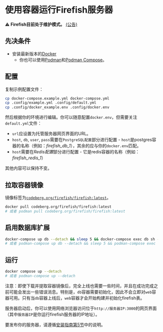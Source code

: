 
# 使用容器运行Firefish服务器

:warning: **Firefish目前处于维护模式。** [(公告)](https://info.firefish.dev/notes/9xsukr38m3komd63)

## 先决条件

- 安装最新版本的[Docker](https://docs.docker.com/get-docker/)
  - 你也可以使用[Podman](https://podman.io/docs/installation)和[Podman Compose](https://github.com/containers/podman-compose)。

## 配置

复制示例配置文件：

```sh
cp docker-compose.example.yml docker-compose.yml
cp .config/example.yml .config/default.yml
cp .config/docker_example.env .config/docker.env
```

然后根据你的环境进行编辑。你可以随意配置`docker.env`，但需要关注`default.yml`文件：

- `url`应设置为托管服务器网页界面的URL。
- `host`, `db`, `user`, `pass`需要在`PostgreSQL配置`部分进行配置 - `host`是postgres容器的名称（例如：*firefish_db_1*），其余的应与你的`docker.env`匹配。
- `host`需要在*Redis配置*部分进行配置 - 它是redis容器的名称（例如：*firefish_redis_1*）

其他内容可以保持不变。

## 拉取容器镜像

镜像标签为[`codeberg.org/firefish/firefish:latest`](https://codeberg.org/firefish/-/packages/container/firefish)。

```sh
docker pull codeberg.org/firefish/firefish:latest
# 或者 podman pull codeberg.org/firefish/firefish:latest
```

## 启用数据库扩展

```sh
docker-compose up db --detach && sleep 5 && docker-compose exec db sh -c 'psql --user="${POSTGRES_USER}" --dbname="${POSTGRES_DB}" --command="CREATE EXTENSION pgroonga;"'
# 或者 podman-compose up db --detach && sleep 5 && podman-compose exec db sh -c 'psql --user="${POSTGRES_USER}" --dbname="${POSTGRES_DB}" --command="CREATE EXTENSION pgroonga;"'
```

## 运行

```sh
docker compose up --detach
# 或者 podman-compose up --detach
```

注意：即使下载并提取容器镜像后，完全上线也需要一些时间，并且在成功完成之前可能会发出一些错误消息。特别是，`db`容器需要初始化，因此不会立即对`web`容器可用。只有当`db`容器上线后，`web`容器才会开始构建并初始化firefish表。

服务器启动后，你可以使用网络浏览器访问位于`http://服务器IP:3000`的网页界面（其中`服务器IP`是你运行firefish服务器的IP地址）。

要发布你的服务器，请遵循[安装指南第5节](./install.md#5-preparation-for-publishing-a-server)中的说明。
